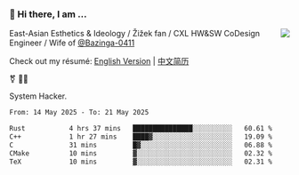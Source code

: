 ### 👋 Hi there, I am ...

<img align="right" src="https://github-readme-stats.vercel.app/api?username=vickiegpt&show_icons=true&icon_color=0366d6&bg_color=ffffff&hide_title=true" />

East-Asian Esthetics & Ideology / Žižek fan / CXL HW&SW CoDesign Engineer / Wife of [@Bazinga-0411](https://bazinga-0411.github.io/)

Check out my résumé: [English Version](http://asplos.dev/) | [中文简历](http://asplos.dev/CN.html)

⚧️ 
🏳️‍⚧️ 

System Hacker.


<!--START_SECTION:waka-->

```txt
From: 14 May 2025 - To: 21 May 2025

Rust           4 hrs 37 mins   ███████████████░░░░░░░░░░   60.61 %
C++            1 hr 27 mins    ████▓░░░░░░░░░░░░░░░░░░░░   19.09 %
C              31 mins         █▓░░░░░░░░░░░░░░░░░░░░░░░   06.88 %
CMake          10 mins         ▓░░░░░░░░░░░░░░░░░░░░░░░░   02.32 %
TeX            10 mins         ▓░░░░░░░░░░░░░░░░░░░░░░░░   02.31 %
```

<!--END_SECTION:waka-->
